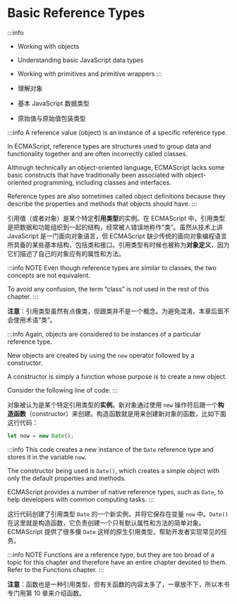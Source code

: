 # Basic Reference Types

:::info
- Working with objects
- Understanding basic JavaScript data types
- Working with primitives and primitive wrappers
:::

- 理解对象
- 基本 JavaScript 数据类型
- 原始值与原始值包装类型

:::info
A reference value (object) is an instance of a specific reference type. 

In ECMAScript, reference types are structures used to group data and functionality together and are often incorrectly called classes. 

Although technically an object-oriented language, ECMAScript lacks some basic constructs that have traditionally been associated with object-oriented programming, including classes and interfaces. 

Reference types are also sometimes called object definitions because they describe the properties and methods that objects should have.
:::

引用值（或者对象）是某个特定**引用类型**的实例。在 ECMAScript 中，引用类型是把数据和功能组织到一起的结构，经常被人错误地称作“类”。虽然从技术上讲 JavaScript 是一门面向对象语言，但 ECMAScript 缺少传统的面向对象编程语言所具备的某些基本结构，包括类和接口。引用类型有时候也被称为**对象定义**，因为它们描述了自己的对象应有的属性和方法。


:::info NOTE
Even though reference types are similar to classes, the two concepts are not equivalent. 

To avoid any confusion, the term “class” is not used in the rest of this chapter.
:::

**注意**：引用类型虽然有点像类，但跟类并不是一个概念。为避免混淆，本章后面不会使用术语“类”。


:::info
Again, objects are considered to be instances of a particular reference type. 

New objects are created by using the `new` operator followed by a constructor. 

A constructor is simply a function whose purpose is to create a new object. 

Consider the following line of code:
:::

对象被认为是某个特定引用类型的**实例**。新对象通过使用 `new` 操作符后跟一个**构造函数**（constructor）来创建。构造函数就是用来创建新对象的函数，比如下面这行代码：

```js
let now = new Date();
```


:::info
This code creates a new instance of the `Date` reference type and stores it in the variable `now`. 

The constructor being used is `Date()`, which creates a simple object with only the default properties and methods. 

ECMAScript provides a number of native reference types, such as `Date`, to help developers with common computing tasks.
:::

这行代码创建了引用类型 `Date` 的一个新实例，并将它保存在变量 `now` 中。`Date()` 在这里就是构造函数，它负责创建一个只有默认属性和方法的简单对象。ECMAScript 提供了很多像 `Date` 这样的原生引用类型，帮助开发者实现常见的任务。


:::info NOTE
Functions are a reference type, but they are too broad of a topic for this chapter and therefore have an entire chapter devoted to them. Refer to the Functions chapter.
:::

**注意**：函数也是一种引用类型，但有关函数的内容太多了，一章放不下，所以本书专门用第 10 章来介绍函数。